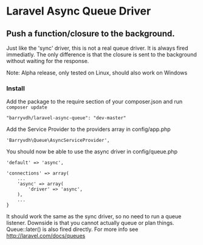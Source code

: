 # Laravel Async Queue Driver
## Push a function/closure to the background.

Just like the 'sync' driver, this is not a real queue driver. It is always fired immediatly.
The only difference is that the closure is sent to the background without waiting for the response.

Note: Alpha release, only tested on Linux, should also work on Windows

### Install
Add the package to the require section of your composer.json and run `composer update`

    "barryvdh/laravel-async-queue": "dev-master"

Add the Service Provider to the providers array in config/app.php

    'Barryvdh\Queue\AsyncServiceProvider',

You should now be able to use the async driver in config/queue.php


    'default' => 'async',
    
    'connections' => array(
        ...
        'async' => array(
            'driver' => 'async',
        ),
        ...
    }

It should work the same as the sync driver, so no need to run a queue listener. Downside is that you cannot actually queue or plan things.
Queue::later() is also fired directly.
For more info see http://laravel.com/docs/queues

